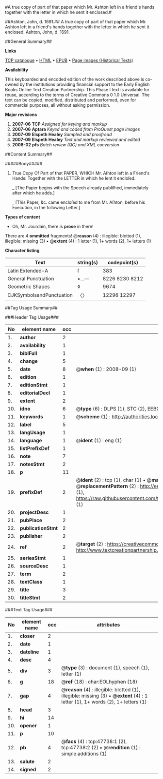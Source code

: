 #A true copy of part of that paper which Mr. Ashton left in a friend's hands together with the letter in which he sent it enclosed.#

##Ashton, John, d. 1691.##
A true copy of part of that paper which Mr. Ashton left in a friend's hands together with the letter in which he sent it enclosed.
Ashton, John, d. 1691.

##General Summary##

**Links**

[TCP catalogue](http://www.ota.ox.ac.uk/tcp/)  • 
[HTML](http://tei.it.ox.ac.uk/tcp/Texts-HTML/free/A26/A26029.html)  • 
[EPUB](http://tei.it.ox.ac.uk/tcp/Texts-EPUB/free/A26/A26029.epub) • 
[Page images (Historical Texts)](https://data.historicaltexts.jisc.ac.uk/view?pubId=eebo-11413800e&pageId=eebo-11413800e-47738-1)

**Availability**

This keyboarded and encoded edition of the
	       work described above is co-owned by the institutions
	       providing financial support to the Early English Books
	       Online Text Creation Partnership. This Phase I text is
	       available for reuse, according to the terms of Creative
	       Commons 0 1.0 Universal. The text can be copied,
	       modified, distributed and performed, even for
	       commercial purposes, all without asking permission.

**Major revisions**

1. __2007-06__ __TCP__ *Assigned for keying and markup*
1. __2007-06__ __Aptara__ *Keyed and coded from ProQuest page images*
1. __2007-09__ __Elspeth Healey__ *Sampled and proofread*
1. __2007-09__ __Elspeth Healey__ *Text and markup reviewed and edited*
1. __2008-02__ __pfs__ *Batch review (QC) and XML conversion*

##Content Summary##

#####Body#####

1. True Copy
Of Part of that
PAPER,
WHICH
Mr. Aſhton left in a Friend's Hands: Together with
the LETTER in which he ſent it encloſed.

    _ [The Paper begins with the Speech already publiſhed, immediately after which
he adds.]

    _ [This Paper, &c. came encloſed to me from Mr. Aſhton, before his Execution,
in the following Letter.]

**Types of content**

  * Oh, Mr. Jourdain, there is **prose** in there!

There are 4 **ommitted** fragments! 
 @__reason__ (4) : illegible: blotted (1), illegible: missing (3)  •  @__extent__ (4) : 1 letter (1), 1+ words (2), 1+ letters (1)

**Character listing**


|Text|string(s)|codepoint(s)|
|---|---|---|
|Latin Extended-A|ſ|383|
|General Punctuation|•…—|8226 8230 8212|
|Geometric Shapes|◊|9674|
|CJKSymbolsandPunctuation|〈〉|12296 12297|

##Tag Usage Summary##

###Header Tag Usage###

|No|element name|occ|attributes|
|---|---|---|---|
|1.|__author__|2||
|2.|__availability__|1||
|3.|__biblFull__|1||
|4.|__change__|5||
|5.|__date__|8| @__when__ (1) : 2008-09 (1)|
|6.|__edition__|1||
|7.|__editionStmt__|1||
|8.|__editorialDecl__|1||
|9.|__extent__|2||
|10.|__idno__|6| @__type__ (6) : DLPS (1), STC (2), EEBO-CITATION (1), OCLC (1), VID (1)|
|11.|__keywords__|1| @__scheme__ (1) : http://authorities.loc.gov/ (1)|
|12.|__label__|5||
|13.|__langUsage__|1||
|14.|__language__|1| @__ident__ (1) : eng (1)|
|15.|__listPrefixDef__|1||
|16.|__note__|7||
|17.|__notesStmt__|2||
|18.|__p__|11||
|19.|__prefixDef__|2| @__ident__ (2) : tcp (1), char (1)  •  @__matchPattern__ (2) : ([0-9\-]+):([0-9IVX]+) (1), (.+) (1)  •  @__replacementPattern__ (2) : http://eebo.chadwyck.com/downloadtiff?vid=$1&page=$2 (1), https://raw.githubusercontent.com/textcreationpartnership/Texts/master/tcpchars.xml#$1 (1)|
|20.|__projectDesc__|1||
|21.|__pubPlace__|2||
|22.|__publicationStmt__|2||
|23.|__publisher__|2||
|24.|__ref__|2| @__target__ (2) : https://creativecommons.org/publicdomain/zero/1.0/ (1), http://www.textcreationpartnership.org/docs/. (1)|
|25.|__seriesStmt__|1||
|26.|__sourceDesc__|1||
|27.|__term__|2||
|28.|__textClass__|1||
|29.|__title__|3||
|30.|__titleStmt__|2||


###Text Tag Usage###

|No|element name|occ|attributes|
|---|---|---|---|
|1.|__closer__|2||
|2.|__date__|1||
|3.|__dateline__|1||
|4.|__desc__|4||
|5.|__div__|3| @__type__ (3) : document (1), speech (1), letter (1)|
|6.|__g__|18| @__ref__ (18) : char:EOLhyphen (18)|
|7.|__gap__|4| @__reason__ (4) : illegible: blotted (1), illegible: missing (3)  •  @__extent__ (4) : 1 letter (1), 1+ words (2), 1+ letters (1)|
|8.|__head__|3||
|9.|__hi__|14||
|10.|__opener__|1||
|11.|__p__|10||
|12.|__pb__|4| @__facs__ (4) : tcp:47738:1 (2), tcp:47738:2 (2)  •  @__rendition__ (1) : simple:additions (1)|
|13.|__salute__|2||
|14.|__signed__|2||
